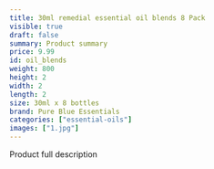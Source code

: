 ```yaml
---
title: 30ml remedial essential oil blends 8 Pack
visible: true
draft: false
summary: Product summary
price: 9.99
id: oil_blends
weight: 800
height: 2
width: 2
length: 2
size: 30ml x 8 bottles
brand: Pure Blue Essentials
categories: ["essential-oils"]
images: ["1.jpg"]
---
```

Product full description
